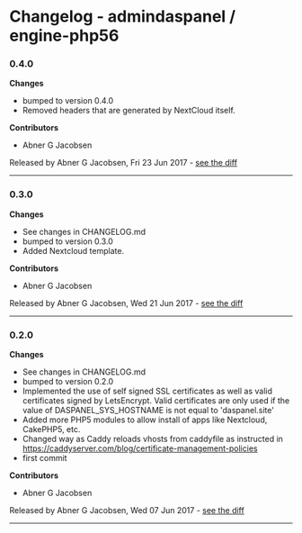# Changelog - admindaspanel / engine-php56

### 0.4.0
__Changes__

- bumped to version 0.4.0
- Removed headers that are generated by NextCloud itself.

__Contributors__

- Abner G Jacobsen

Released by Abner G Jacobsen, Fri 23 Jun 2017 -
[see the diff](https://github.com/admindaspanel/engine-php56/compare/0.3.0...0.4.0#diff)
______________

### 0.3.0
__Changes__

- See changes in CHANGELOG.md
- bumped to version 0.3.0
- Added Nextcloud template.

__Contributors__

- Abner G Jacobsen

Released by Abner G Jacobsen, Wed 21 Jun 2017 -
[see the diff](https://github.com/admindaspanel/engine-php56/compare/0.2.0...0.3.0#diff)
______________

### 0.2.0
__Changes__

- See changes in CHANGELOG.md
- bumped to version 0.2.0
- Implemented the use of self signed SSL certificates as well as valid certificates signed by LetsEncrypt. Valid certificates are only used if the value of DASPANEL_SYS_HOSTNAME is not equal to 'daspanel.site'
- Added more PHP5 modules to allow install of apps like Nextcloud, CakePHP5, etc.
- Changed way as Caddy reloads vhosts from caddyfile as instructed in https://caddyserver.com/blog/certificate-management-policies
- first commit

__Contributors__

- Abner G Jacobsen

Released by Abner G Jacobsen, Wed 07 Jun 2017 -
[see the diff](https://github.com/admindaspanel/engine-php56/compare/5d04978311e536c332c29f17b5c247f935819f06...0.2.0#diff)
______________


